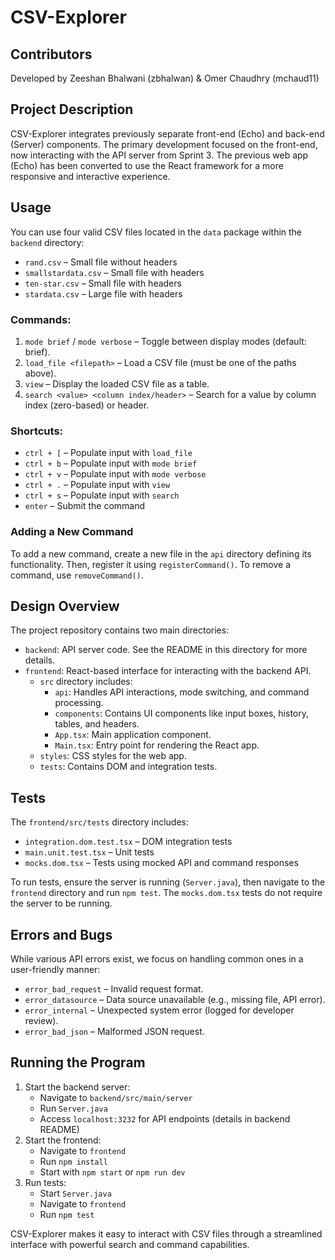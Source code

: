 # CSV-Explorer

## Contributors
Developed by Zeeshan Bhalwani (zbhalwan) & Omer Chaudhry (mchaud11)

## Project Description
CSV-Explorer integrates previously separate front-end (Echo) and back-end (Server) components. The primary development focused on the front-end, now interacting with the API server from Sprint 3. The previous web app (Echo) has been converted to use the React framework for a more responsive and interactive experience.

## Usage

You can use four valid CSV files located in the `data` package within the `backend` directory:

- `rand.csv` – Small file without headers  
- `smallstardata.csv` – Small file with headers  
- `ten-star.csv` – Small file with headers  
- `stardata.csv` – Large file with headers  

### Commands:
1. `mode brief` / `mode verbose` – Toggle between display modes (default: brief).
2. `load_file <filepath>` – Load a CSV file (must be one of the paths above).
3. `view` – Display the loaded CSV file as a table.
4. `search <value> <column index/header>` – Search for a value by column index (zero-based) or header.

### Shortcuts:
- `ctrl + [` – Populate input with `load_file`
- `ctrl + b` – Populate input with `mode brief`
- `ctrl + v` – Populate input with `mode verbose`
- `ctrl + .` – Populate input with `view`
- `ctrl + s` – Populate input with `search`
- `enter` – Submit the command

### Adding a New Command
To add a new command, create a new file in the `api` directory defining its functionality. Then, register it using `registerCommand()`. To remove a command, use `removeCommand()`.

## Design Overview

The project repository contains two main directories:

- `backend`: API server code. See the README in this directory for more details.
- `frontend`: React-based interface for interacting with the backend API.
  - `src` directory includes:
    - `api`: Handles API interactions, mode switching, and command processing.
    - `components`: Contains UI components like input boxes, history, tables, and headers.
    - `App.tsx`: Main application component.
    - `Main.tsx`: Entry point for rendering the React app.
  - `styles`: CSS styles for the web app.
  - `tests`: Contains DOM and integration tests.

## Tests
The `frontend/src/tests` directory includes:

- `integration.dom.test.tsx` – DOM integration tests
- `main.unit.test.tsx` – Unit tests
- `mocks.dom.tsx` – Tests using mocked API and command responses

To run tests, ensure the server is running (`Server.java`), then navigate to the `frontend` directory and run `npm test`. The `mocks.dom.tsx` tests do not require the server to be running.

## Errors and Bugs
While various API errors exist, we focus on handling common ones in a user-friendly manner:

- `error_bad_request` – Invalid request format.
- `error_datasource` – Data source unavailable (e.g., missing file, API error).
- `error_internal` – Unexpected system error (logged for developer review).
- `error_bad_json` – Malformed JSON request.

## Running the Program
1. Start the backend server:
   - Navigate to `backend/src/main/server`
   - Run `Server.java`
   - Access `localhost:3232` for API endpoints (details in backend README)
2. Start the frontend:
   - Navigate to `frontend`
   - Run `npm install`
   - Start with `npm start` or `npm run dev`
3. Run tests:
   - Start `Server.java`
   - Navigate to `frontend`
   - Run `npm test`

CSV-Explorer makes it easy to interact with CSV files through a streamlined interface with powerful search and command capabilities.

